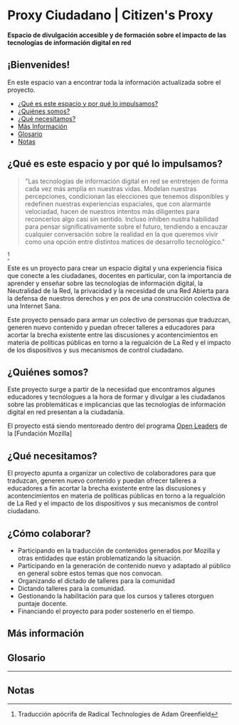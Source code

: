 # Proxy Ciudadano | Citizen's Proxy

**Espacio de divulgación accesible y de formación sobre el impacto de las tecnologías de información digital en red**


## ¡Bienvenides!

En este espacio van a encontrar toda la información actualizada sobre el proyecto.

* [¿Qué es este espacio y por qué lo impulsamos?](#qué-es-este-espacio-y-por-qué-lo-impulsamos)
* [¿Quiénes somos?](#quiénes-somos)
* [¿Qué necesitamos?](#qué-necesitamos)
* [Más Información](#más-información)
* [Glosario](#glosario)
* [Notas](#notas)




## ¿Qué es este espacio y por qué lo impulsamos?

>"Las tecnologías de información digital en red se entretejen de forma cada vez más amplia en nuestras vidas. Modelan nuestras percepciones, condicionan las elecciones que tenemos disponibles y redefinen nuestras experiencias espaciales, que con alarmante velociadad, hacen de nuestros intentos más diligentes para reconcerlos algo casi sin sentido. Incluso inhiben nustra habilidad para pensar significativamente sobre el futuro, tendiendo a encauzar cualquier conversación sobre la realidad en la que queremos vivir como una opción  entre distintos matices de desarrollo tecnológico."

[^1]

Este es un proyecto para crear un espacio digital y una experiencia física que conecte a les ciudadanes, docentes en particular, con la importancia de aprender y enseñar sobre las tecnologías de información digital, la  Neutralidad de la Red, la privacidad y la necesidad de una Red Abierta para la defensa de nuestros derechos y en pos de una construcción colectiva de una Internet Sana.

Este proyecto pensado para armar un colectivo de personas que traduzcan, generen nuevo contenido y puedan ofrecer talleres a educadores para acortar la brecha existente entre las discusiones y acontencimientos en materia de políticas públicas en torno a la regualción de La Red y el impacto de los dispositivos y sus mecanismos de control ciudadano.


## ¿Quiénes somos?

Este proyecto surge a partir de la necesidad que encontramos algunes educadores y tecnólogues a la hora de formar y divulgar a les ciudadanos sobre las problemáticas e implicancias que las tecnologías de información digital en red presentan a la ciudadanía.

El proyecto está siendo mentoreado dentro del programa [Open Leaders](https://mozilla.github.io/leadership-training/round-5/projects/#cohort-d) de la [Fundación Mozilla]

## ¿Qué necesitamos?

El proyecto apunta a organizar un colectivo de colaboradores para que traduzcan, generen nuevo contenido y puedan ofrecer talleres a educadores a fin acortar la brecha existente entre las discusiones y acontencimientos en materia de políticas públicas en torno a la regualción de La Red y el impacto de los dispositivos y sus mecanismos de control ciudadano.


## ¿Cómo colaborar?

* Participando en la traducción de contenidos generados por Mozilla y otras entidades que están problematizando la situación.
* Participando en la generación de contenido nuevo y adaptado al público en general sobre estos temas que nos convocan.
* Organizando el dictado de talleres para la comunidad
* Dictando talleres para la comunidad.
* Gestionando la habilitación para que los cursos y talleres otorguen puntaje docente.
* Financiando el proyecto para poder sostenerlo en el tiempo.


## Más información

## Glosario

<!--
>"Si queremos tener alguna esperanza de conservar nuestra agencia y ejercer cierto control sobre las circunstancias de nuestro ser en los próximos años, necesitaremos saber mucho más sobre de dónde provienen estas tecnologías radicales, cómo logran su trabajo en el mundo, y por qué se nos aparecen de la manera en que lo hacen. Lo que sigue es un intento de arrojar luz sobre todas estas preguntas."
>
> --- Radical Technologies: The Design of Everyday Life Adam Greenfield

>"If we are to have any hope of retaining our agency and exerting some measure of control over the circumstances of our being in the years to come, we will need to know a lot more about where these radical technologies came from, how they accomplish their work in the world, and why they appear to us in the way that they do. What follows is an attempt to shed light on all of these questions."
>
> --- Radical Technologies: The Design of Everyday Life Adam Greenfield

|Español|English|
|:-----|:----|
|Este es un Proyecto para crear un espacio digital y una experiencia física que conecte a les ciudadanes, docentes en particular, con la importancia de aprender y enseñar sobre Neutralidad de la Red, privacidad y Red Abierta para la defensa de nuestros derechos y en pos de una construcción colectiva de una Internet Sana. <br> <br>Este proyecto pensado para armar un colectivo de personas que traduzcan, generen nuevo contenido y puedan ofrecer talleres a educadores para acortar la brecha existente entre las discusiones y acontencimientos en materia de políticas públicas en torno a la regualción de La Red y el impacto de los dispositivos y sus mecanismos de control ciudadano. <br> <br>Estas tecnologías Radicales que modelan nuestras relaciones y la sociedad han de ser pensadas y analizadas desde diversos ángulos. Son un espacio a deconstruir. Involucra a casi todos los aspectos de nuestra vida. Para conocer su impacto y saber más sobre nuestra sociedad, necesitamos aprender juntos y reducir la brecha entre quienes fabrican y quienes consumen Internet y sus dispositivos. <br> <br> **Cómo contribuir** <br><br><ul><li>Participando en la traducción de contenidos generados por Mozilla y otras entidades que están problematizando la situación.</li><li>Participando en la generación de contenido nuevo y adaptado al público en general sobre estos temas que nos convocan.</li><li>Organizando el dictado de talleres para la comunidad</li><li>Dictando talleres para la comunidad.</li><li>Gestionando la habilitación para que los cursos y talleres otorguen puntaje docente.</li><li>Financiando el proyecto para poder sostenerlo en el tiempo.</li></ul> |With this project, I'm trying to create a digital space and physical experience that can connect citizens, and teachers in particular, with the importance of teaching and learning about Net Neutrality, privacy & security, and an Open Web - for the defence of our rights and the collective construction of a healthier Internet.<br><br>This project aims to bring together a collective of people who can translate, generate new content and offer workshops for educators, in order to reduce the existing gap between the events and discussion of public policy around the regulation of the internet, and the impact of devices themselves and their mechanisms of civic control. <br><br>These 'Radical Technologies' which shape our relationships and society need to be thought about and analysed from diverse perspectives. They are a space to deconstruct. Entangled in almost all aspects of our lives. To know their impact and understand more about our society, we need to learn together and reduce the divide between those who create and those who consume the Internet, its technology and devices.<br> <br> **How to contribute** <br><br><ul><li>Participating in translation of content generated by Mozilla and other entities who are working on these issues.</li><li>Participating in the generation of new content, adapted for the general public, around the themes we are focusing on.</li><li>Organizing delivery of workshops for the community</li><li>Delivering workshops for the comunnity.</li><li>Managing accreditation for courses and teachers.</li><li>Financing the project to enable its long-term sustainability.</li>|
--->

---

## Notas
[^1]: Traducción apócrifa de Radical Technologies de Adam Greenfield
